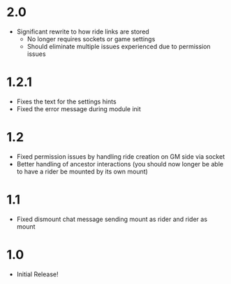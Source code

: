 # 2.0
- Significant rewrite to how ride links are stored
	- No longer requires sockets or game settings
	- Should eliminate multiple issues experienced due to permission issues

# 1.2.1
- Fixes the text for the settings hints
- Fixed the error message during module init

# 1.2
- Fixed permission issues by handling ride creation on GM side via socket
- Better handling of ancestor interactions (you should now longer be able to have a rider be mounted by its own mount)

# 1.1
- Fixed dismount chat message sending mount as rider and rider as mount

# 1.0
- Initial Release!